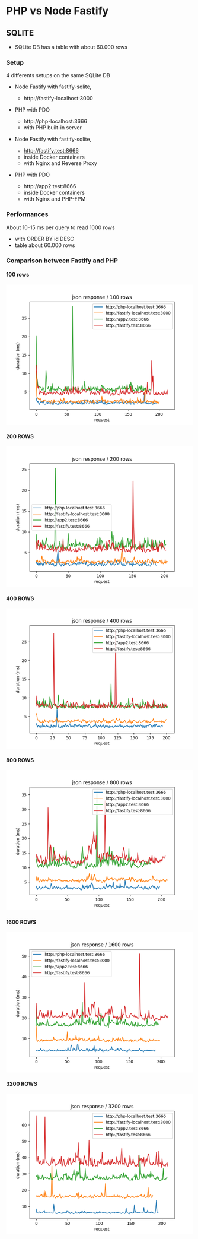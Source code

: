 # PHP vs Node Fastify

## SQLITE

* SQLite DB has a table with about 60.000 rows

### Setup 

4 differents setups on the same SQLite DB

* Node Fastify with fastify-sqlite, 
  * http://fastify-localhost:3000

* PHP with PDO
  * http://php-localhost:3666
  * with PHP built-in server 

* Node Fastify with fastify-sqlite, 
  * http://fastify.test:8666
  * inside Docker containers
  * with Nginx and Reverse Proxy 

* PHP with PDO
  * http://app2:test:8666
  * inside Docker containers
  * with Nginx and PHP-FPM 


### Performances 

About 10-15 ms per query to read 1000 rows
* with ORDER BY id DESC
* table about 60.000 rows

### Comparison between Fastify and PHP

#### 100 rows

![Alt text](test/100rows.png)

#### 200 ROWS

![Alt text](test/200rows.png)

#### 400 ROWS

![Alt text](test/400rows.png)


#### 800 ROWS

![Alt text](test/800rows.png)

#### 1600 ROWS

![Alt text](test/1600rows.png)

#### 3200 ROWS

![Alt text](test/3200rows.png)

